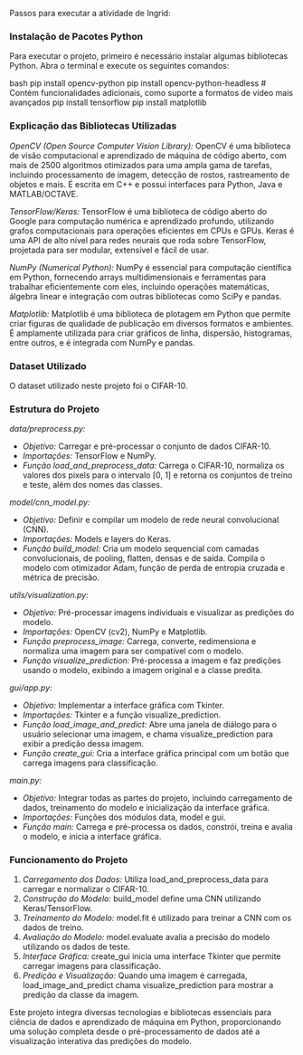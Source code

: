 Passos para executar a atividade de Ingrid:

### Instalação de Pacotes Python
Para executar o projeto, primeiro é necessário instalar algumas bibliotecas Python. Abra o terminal e execute os seguintes comandos:

bash
pip install opencv-python
pip install opencv-python-headless # Contém funcionalidades adicionais, como suporte a formatos de vídeo mais avançados
pip install tensorflow
pip install matplotlib


### Explicação das Bibliotecas Utilizadas

*OpenCV (Open Source Computer Vision Library):*
OpenCV é uma biblioteca de visão computacional e aprendizado de máquina de código aberto, com mais de 2500 algoritmos otimizados para uma ampla gama de tarefas, incluindo processamento de imagem, detecção de rostos, rastreamento de objetos e mais. É escrita em C++ e possui interfaces para Python, Java e MATLAB/OCTAVE.

*TensorFlow/Keras:*
TensorFlow é uma biblioteca de código aberto do Google para computação numérica e aprendizado profundo, utilizando grafos computacionais para operações eficientes em CPUs e GPUs. Keras é uma API de alto nível para redes neurais que roda sobre TensorFlow, projetada para ser modular, extensível e fácil de usar.

*NumPy (Numerical Python):*
NumPy é essencial para computação científica em Python, fornecendo arrays multidimensionais e ferramentas para trabalhar eficientemente com eles, incluindo operações matemáticas, álgebra linear e integração com outras bibliotecas como SciPy e pandas.

*Matplotlib:*
Matplotlib é uma biblioteca de plotagem em Python que permite criar figuras de qualidade de publicação em diversos formatos e ambientes. É amplamente utilizada para criar gráficos de linha, dispersão, histogramas, entre outros, e é integrada com NumPy e pandas.

### Dataset Utilizado
O dataset utilizado neste projeto foi o CIFAR-10.

### Estrutura do Projeto

*data/preprocess.py:*
- *Objetivo:* Carregar e pré-processar o conjunto de dados CIFAR-10.
- *Importações:* TensorFlow e NumPy.
- *Função load_and_preprocess_data:* Carrega o CIFAR-10, normaliza os valores dos pixels para o intervalo [0, 1] e retorna os conjuntos de treino e teste, além dos nomes das classes.

*model/cnn_model.py:*
- *Objetivo:* Definir e compilar um modelo de rede neural convolucional (CNN).
- *Importações:* Models e layers do Keras.
- *Função build_model:* Cria um modelo sequencial com camadas convolucionais, de pooling, flatten, densas e de saída. Compila o modelo com otimizador Adam, função de perda de entropia cruzada e métrica de precisão.

*utils/visualization.py:*
- *Objetivo:* Pré-processar imagens individuais e visualizar as predições do modelo.
- *Importações:* OpenCV (cv2), NumPy e Matplotlib.
- *Função preprocess_image:* Carrega, converte, redimensiona e normaliza uma imagem para ser compatível com o modelo.
- *Função visualize_prediction:* Pré-processa a imagem e faz predições usando o modelo, exibindo a imagem original e a classe predita.

*gui/app.py:*
- *Objetivo:* Implementar a interface gráfica com Tkinter.
- *Importações:* Tkinter e a função visualize_prediction.
- *Função load_image_and_predict:* Abre uma janela de diálogo para o usuário selecionar uma imagem, e chama visualize_prediction para exibir a predição dessa imagem.
- *Função create_gui:* Cria a interface gráfica principal com um botão que carrega imagens para classificação.

*main.py:*
- *Objetivo:* Integrar todas as partes do projeto, incluindo carregamento de dados, treinamento do modelo e inicialização da interface gráfica.
- *Importações:* Funções dos módulos data, model e gui.
- *Função main:* Carrega e pré-processa os dados, constrói, treina e avalia o modelo, e inicia a interface gráfica.

### Funcionamento do Projeto

1. *Carregamento dos Dados:* Utiliza load_and_preprocess_data para carregar e normalizar o CIFAR-10.
2. *Construção do Modelo:* build_model define uma CNN utilizando Keras/TensorFlow.
3. *Treinamento do Modelo:* model.fit é utilizado para treinar a CNN com os dados de treino.
4. *Avaliação do Modelo:* model.evaluate avalia a precisão do modelo utilizando os dados de teste.
5. *Interface Gráfica:* create_gui inicia uma interface Tkinter que permite carregar imagens para classificação.
6. *Predição e Visualização:* Quando uma imagem é carregada, load_image_and_predict chama visualize_prediction para mostrar a predição da classe da imagem.

Este projeto integra diversas tecnologias e bibliotecas essenciais para ciência de dados e aprendizado de máquina em Python, proporcionando uma solução completa desde o pré-processamento de dados até a visualização interativa das predições do modelo.
